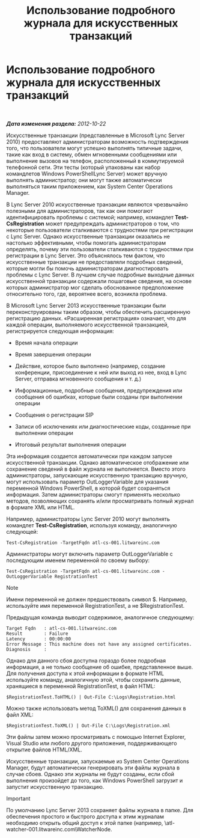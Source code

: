 ﻿---
title: Использование подробного журнала для искусственных транзакций
TOCTitle: Использование подробного журнала для искусственных транзакций
ms:assetid: 32714a71-9f42-4d5b-a508-e176d8f08bbf
ms:mtpsurl: https://technet.microsoft.com/ru-ru/library/JJ204798(v=OCS.15)
ms:contentKeyID: 49309371
ms.date: 05/19/2016
mtps_version: v=OCS.15
ms.translationtype: HT
---

# Использование подробного журнала для искусственных транзакций

 

_**Дата изменения раздела:** 2012-10-22_

Искусственные транзакции (представленные в Microsoft Lync Server 2010) предоставляют администраторам возможность подтверждения того, что пользователи могут успешно выполнять типичные задачи, такие как вход в систему, обмен мгновенными сообщениями или выполнение вызовов на телефон, расположенный в коммутируемой телефонной сети. Эти тесты (который упакованы как набор командлетов Windows PowerShellLync Server) может вручную выполнять администратор; они могут также автоматически выполняться таким приложением, как System Center Operations Manager.

В Lync Server 2010 искусственные транзакции являются чрезвычайно полезными для администраторов, так как они помогают идентифицировать проблемы с системой; например, командлет **Test-CsRegistration** может предупреждать администраторов о том, что некоторые пользователи сталкиваются с трудностями при регистрации с Lync Server. Однако искусственные транзакции оказались не настолько эффективными, чтобы помогать администраторам определять, почему эти пользователи сталкиваются с трудностями при регистрации в Lync Server. Это объяснялось тем фактом, что искусственные транзакции не предоставляли подробных сведений, которые могли бы помочь администраторам диагностировать проблемы с Lync Server. В лучшем случае подробные выходные данных искусственной транзакции содержали пошаговые сведения, на основе которых администратор мог сделать обоснованное предположение относительно того, где, вероятнее всего, возникла проблема.

В Microsoft Lync Server 2013 искусственные транзакции были переконструированы таким образом, чтобы обеспечить расширенную регистрацию данных. «Расширенная регистрация» означает, что для каждой операции, выполняемого искусственной транзакцией, регистрируется следующая информация:

  - Время начала операции

  - Время завершения операции

  - Действие, которое было выполнено (например, создание конференции, присоединение к ней или выход из нее, вход в Lync Server, отправка мгновенного сообщения и т. д.)

  - Информационные, подробные сообщения, предупреждения или сообщения об ошибках, которые были созданы при выполнении операции

  - Сообщения о регистрации SIP

  - Записи об исключениях или диагностические коды, созданные при выполнении операции

  - Итоговый результат выполнения операции

Эта информация создается автоматически при каждом запуске искусственной транзакции. Однако автоматическое отображение или сохранение сведений в файл журнала не выполняется. Вместо этого администраторы, запускающие искусственную транзакцию вручную, могут использовать параметр OutLoggerVariable для указания переменной Windows PowerShell, в которой будет сохраняться информация. Затем администраторы смогут применять несколько методов, позволяющих сохранять и/или просматривать полный журнал в формате XML или HTML.

Например, администраторы Lync Server 2010 могут выполнять командлет **Test-CsRegistration**, используя команду, аналогичную следующей:

    Test-CsRegistration -TargetFqdn atl-cs-001.litwareinc.com

Администраторы могут включить параметр OutLoggerVariable с последующим именем переменной по своему выбору:

    Test-CsRegistration -TargetFqdn atl-cs-001.litwareinc.com -OutLoggerVariable RegistrationTest

> [!note]  
> Имени переменной не должен предшествовать символ $. Например, используйте имя переменной RegistrationTest, а не $RegistrationTest.

Предыдущая команда выводит содержимое, аналогичное следующему:

    Target Fqdn   : atl-cs-001.litwareinc.com
    Result        : Failure
    Latency       : 00:00:00
    Error Message : This machine does not have any assigned certificates.
    Diagnosis     :

Однако для данного сбоя доступна гораздо более подробная информация, а не только сообщение об ошибке, представленное выше. Для получения доступа к этой информации в формате HTML используйте команду, аналогичную этой, чтобы сохранить данные, хранящиеся в переменной RegistrationTest, в файл HTML:

    $RegistrationTest.ToHTML() | Out-File C:\Logs\Registration.html

Можно также использовать метод ToXML() для сохранения данных в файл XML:

    $RegistrationTest.ToXML() | Out-File C:\Logs\Registration.xml

Эти файлы затем можно просматривать с помощью Internet Explorer, Visual Studio или любого другого приложения, поддерживающего открытие файлов HTML/XML.

Искусственные транзакции, запускаемые из System Center Operations Manager, будут автоматически генерировать эти файлы журнала в случае сбоев. Однако эти журналы не будут созданы, если сбой выполнения произойдет до того, как Windows PowerShell загрузит и запустит искусственную транзакцию.

> [!important]  
> По умолчанию Lync Server 2013 сохраняет файлы журнала в папке. Для обеспечения простого и быстрого доступа к этим журналам необходимо открыть общий доступ к этой папке (например, \\atl-watcher-001.litwareinc.com\WatcherNode.
